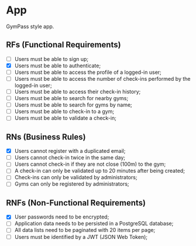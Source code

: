 # App
GymPass style app.

## RFs (Functional Requirements)

- [ ] Users must be able to sign up;
- [x] Users must be able to authenticate;
- [ ] Users must be able to access the profile of a logged-in user;
- [ ] Users must be able to access the number of check-ins performed by the logged-in user;
- [ ] Users must be able to access their check-in history;
- [ ] Users must be able to search for nearby gyms;
- [ ] Users must be able to search for gyms by name;
- [ ] Users must be able to check-in to a gym;
- [ ] Users must be able to validate a check-in;

## RNs (Business Rules)

- [x] Users cannot register with a duplicated email;
- [ ] Users cannot check-in twice in the same day;
- [ ] Users cannot check-in if they are not close (100m) to the gym;
- [ ] A check-in can only be validated up to 20 minutes after being created;
- [ ] Check-ins can only be validated by administrators;
- [ ] Gyms can only be registered by administrators;

## RNFs (Non-Functional Requirements)

- [x] User passwords need to be encrypted;
- [ ] Application data needs to be persisted in a PostgreSQL database;
- [ ] All data lists need to be paginated with 20 items per page;
- [ ] Users must be identified by a JWT (JSON Web Token);
